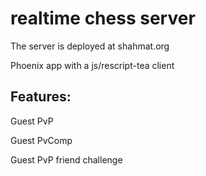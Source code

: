 # realtime chess server

The server is deployed at shahmat.org

Phoenix app with a js/rescript-tea client

## Features:

Guest PvP

Guest PvComp

Guest PvP friend challenge
